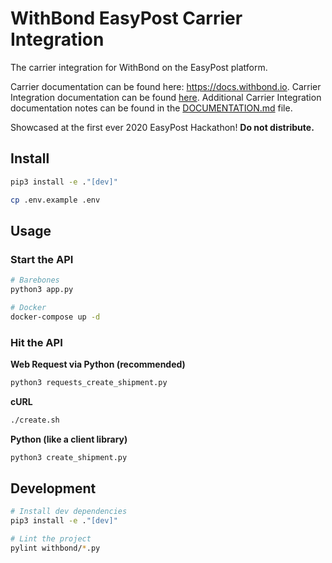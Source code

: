 # WithBond EasyPost Carrier Integration

The carrier integration for WithBond on the EasyPost platform.

Carrier documentation can be found here: https://docs.withbond.io.
Carrier Integration documentation can be found [here](https://docs.google.com/document/d/1yzQqW2oj7JBHL12wsprN1LAu19u9qyUFtLGHWSLWAXE/edit#heading=h.plemo0ol8nvx).
Additional Carrier Integration documentation notes can be found in the [DOCUMENTATION.md](DOCUMENTATION.md) file.

Showcased at the first ever 2020 EasyPost Hackathon! **Do not distribute.**

## Install

```bash
pip3 install -e ."[dev]"

cp .env.example .env
```

## Usage

### Start the API

```bash
# Barebones
python3 app.py

# Docker
docker-compose up -d
```

### Hit the API

**Web Request via Python (recommended)**

```bash
python3 requests_create_shipment.py
```

**cURL**

```bash
./create.sh
```

**Python (like a client library)**

```python
python3 create_shipment.py  
```

## Development

```bash
# Install dev dependencies
pip3 install -e ."[dev]"

# Lint the project
pylint withbond/*.py
```
